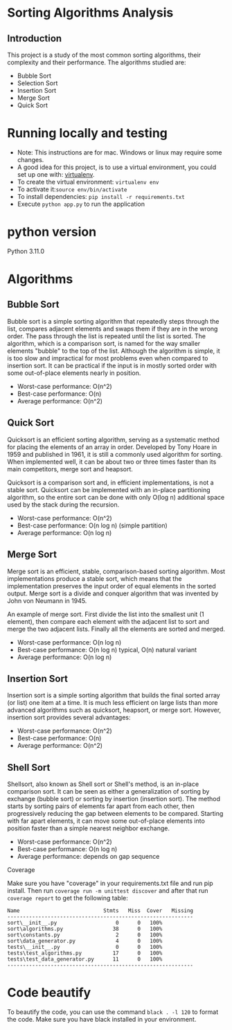 # Sorting Algorithms Analysis

## Introduction

This project is a study of the most common sorting algorithms, their complexity and their performance. The algorithms studied are:

* Bubble Sort
* Selection Sort
* Insertion Sort
* Merge Sort
* Quick Sort

# Running locally and testing

* Note: This instructions are for mac. Windows or linux may require some changes.
* A good idea for this project, is to use a virtual environment, you could set up one with: [virtualenv](https://virtualenv.pypa.io/en/latest/).
* To create the virtual environment: `virtualenv env`
* To activate it:`source env/bin/activate`
* To install dependencies: `pip install -r requirements.txt`
* Execute `python app.py` to run the application

# python version

Python 3.11.0

# Algorithms

## Bubble Sort

Bubble sort is a simple sorting algorithm that repeatedly steps through the list, compares adjacent elements and swaps them if they are in the wrong order. The pass through the
list is repeated until the list is sorted. The algorithm, which is a comparison sort, is named for the way smaller elements "bubble" to the top of the list. Although the algorithm is simple, it is too slow and impractical for most problems even when compared to insertion sort. It can be practical if the input is in mostly sorted order with some out-of-place elements nearly in position.

* Worst-case performance: O(n^2)
* Best-case performance: O(n)
* Average performance: O(n^2)

## Quick Sort

Quicksort is an efficient sorting algorithm, serving as a systematic method for placing the elements of an array in order. Developed by Tony Hoare in 1959 and published in 1961, it is still a commonly used algorithm for sorting. When implemented well, it can be about two or three times faster than its main competitors, merge sort and heapsort.

Quicksort is a comparison sort and, in efficient implementations, is not a stable sort. Quicksort can be implemented with an in-place partitioning algorithm, so the entire sort can be done with only O(log n) additional space used by the stack during the recursion.

* Worst-case performance: O(n^2)
* Best-case performance: O(n log n) (simple partition)
* Average performance: O(n log n)

## Merge Sort

Merge sort is an efficient, stable, comparison-based sorting algorithm. Most implementations produce a stable sort, which means that the implementation preserves the input order of equal elements in the sorted output. Merge sort is a divide and conquer algorithm that was invented by John von Neumann in 1945.

An example of merge sort. First divide the list into the smallest unit (1 element), then compare each element with the adjacent list to sort and merge the two adjacent lists. Finally all the elements are sorted and merged.

* Worst-case performance: O(n log n)
* Best-case performance: O(n log n) typical, O(n) natural variant
* Average performance: O(n log n)

## Insertion Sort

Insertion sort is a simple sorting algorithm that builds the final sorted array (or list) one item at a time. It is much less efficient on large lists than more advanced algorithms such as quicksort, heapsort, or merge sort. However, insertion sort provides several advantages:

* Worst-case performance: O(n^2)
* Best-case performance: O(n)
* Average performance: O(n^2)

## Shell Sort

Shellsort, also known as Shell sort or Shell's method, is an in-place comparison sort. It can be seen as either a generalization of sorting by exchange (bubble sort) or sorting by insertion (insertion sort). The method starts by sorting pairs of elements far apart from each other, then progressively reducing the gap between elements to be compared. Starting with far apart elements, it can move some out-of-place elements into position faster than a simple nearest neighbor exchange.

* Worst-case performance: O(n^2)
* Best-case performance: O(n log n)
* Average performance: depends on gap sequence

Coverage

Make sure you have "coverage" in your requirements.txt file and run pip install. Then run `coverage run -m unittest discover` and after that run `coverage report` to get the following table:

```
Name                           Stmts   Miss  Cover   Missing
------------------------------------------------------------
sort\__init__.py                   0      0   100%
sort\algorithms.py                38      0   100%
sort\constants.py                  2      0   100%
sort\data_generator.py             4      0   100%
tests\__init__.py                  0      0   100%
tests\test_algorithms.py          17      0   100%
tests\test_data_generator.py      11      0   100%
------------------------------------------------------------
```

# Code beautify

To beautify the code, you can use the command `black . -l 120` to format the code. Make sure you have black installed in your environment.
